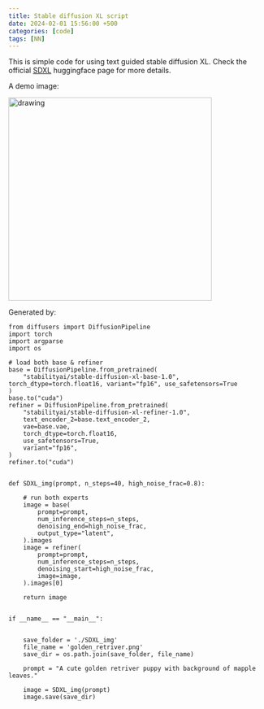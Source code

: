 ```yaml
---
title: Stable diffusion XL script
date: 2024-02-01 15:56:00 +500
categories: [code]
tags: [NN]
---
```

This is simple code for using text guided stable diffusion XL. Check the official [SDXL](https://huggingface.co/docs/diffusers/en/using-diffusers/sdxl) huggingface page for more details. 

A demo image: <br /> 

<img src="{{ site.url }}/assets/img/2024-02-01/golden_retriver.png" alt="drawing" width="400"/>
<!-- ![puar1]({{ site.url }}/assets/img/2024-02-01/golden_retriver.png) -->

Generated by:
```
from diffusers import DiffusionPipeline
import torch
import argparse
import os

# load both base & refiner
base = DiffusionPipeline.from_pretrained(
    "stabilityai/stable-diffusion-xl-base-1.0", torch_dtype=torch.float16, variant="fp16", use_safetensors=True
)
base.to("cuda")
refiner = DiffusionPipeline.from_pretrained(
    "stabilityai/stable-diffusion-xl-refiner-1.0",
    text_encoder_2=base.text_encoder_2,
    vae=base.vae,
    torch_dtype=torch.float16,
    use_safetensors=True,
    variant="fp16",
)
refiner.to("cuda")


def SDXL_img(prompt, n_steps=40, high_noise_frac=0.8):

    # run both experts
    image = base(
        prompt=prompt,
        num_inference_steps=n_steps,
        denoising_end=high_noise_frac,
        output_type="latent",
    ).images
    image = refiner(
        prompt=prompt,
        num_inference_steps=n_steps,
        denoising_start=high_noise_frac,
        image=image,
    ).images[0]

    return image


if __name__ == "__main__":


    save_folder = './SDXL_img'
    file_name = 'golden_retriver.png'
    save_dir = os.path.join(save_folder, file_name)

    prompt = "A cute golden retriver puppy with background of mapple leaves."

    image = SDXL_img(prompt)
    image.save(save_dir)
```
